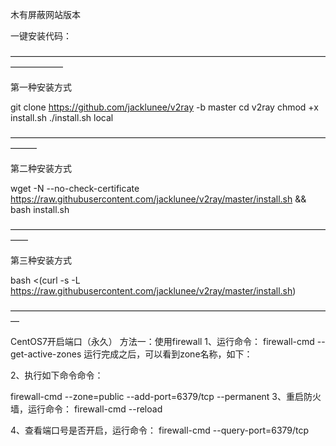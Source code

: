 木有屏蔽网站版本

一键安装代码：

——————————————————————————————————————————


第一种安装方式

git clone https://github.com/jacklunee/v2ray -b master
cd v2ray
chmod +x install.sh
./install.sh local 

———————————————————————————————————————


第二种安装方式

wget -N --no-check-certificate https://raw.githubusercontent.com/jacklunee/v2ray/master/install.sh && bash install.sh

——————————————————————————————————————


第三种安装方式

bash <(curl -s -L https://raw.githubusercontent.com/jacklunee/v2ray/master/install.sh)

—————————————————————————————————————


CentOS7开启端口（永久）
方法一：使用firewall
1、运行命令：
firewall-cmd --get-active-zones
运行完成之后，可以看到zone名称，如下：

2、执行如下命令命令：

firewall-cmd --zone=public --add-port=6379/tcp --permanent
3、重启防火墙，运行命令：
firewall-cmd --reload

4、查看端口号是否开启，运行命令：
firewall-cmd --query-port=6379/tcp
